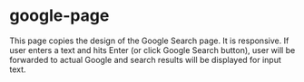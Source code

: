 # google-page
This page copies the design of the Google Search page. It is responsive. If user enters a text and hits Enter (or click Google Search button), user will be forwarded to actual Google and search results will be displayed for input text.
